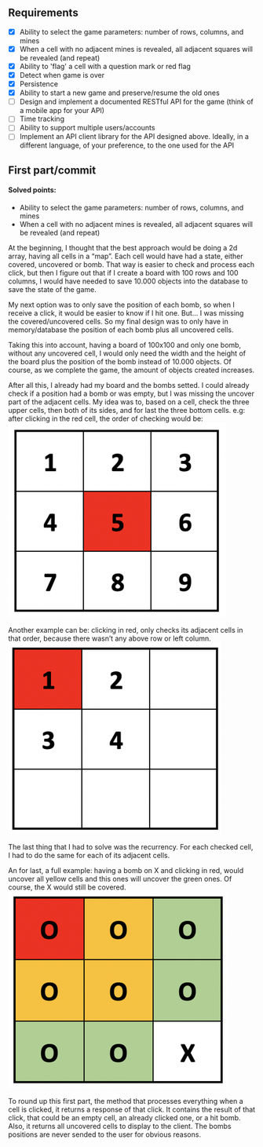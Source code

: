 ## Requirements
- [x] Ability to select the game parameters: number of rows, columns, and mines
- [x] When a cell with no adjacent mines is revealed, all adjacent squares will be revealed (and repeat)
- [x] Ability to 'flag' a cell with a question mark or red flag
- [x] Detect when game is over
- [x] Persistence
- [x] Ability to start a new game and preserve/resume the old ones
- [ ] Design and implement a documented RESTful API for the game (think of a mobile app for your API)
- [ ] Time tracking
- [ ] Ability to support multiple users/accounts
- [ ] Implement an API client library for the API designed above. Ideally, in a different language, of your preference, to the one used for the API

## First part/commit
#### Solved points:
- Ability to select the game parameters: number of rows, columns, and mines
- When a cell with no adjacent mines is revealed, all adjacent squares will be revealed (and repeat)

At the beginning, I thought that the best approach would be doing a 2d array, having all cells in a “map”. Each cell would have had a state, either covered, uncovered or bomb. That way is easier to check and process each click, but then I figure out that if I create a board with 100 rows and 100 columns, I would have needed to save 10.000 objects into the database to save the state of the game.

My next option was to only save the position of each bomb, so when I receive a click, it would be easier to know if I hit one. But… I was missing the covered/uncovered cells.
So my final design was to only have in memory/database the position of each bomb plus all uncovered cells.

Taking this into account, having a board of 100x100 and only one bomb, without any uncovered cell, I would only need the width and the height of the board plus the position of the bomb instead of 10.000 objects. Of course, as we complete the game, the amount of objects created increases.

After all this, I already had my board and the bombs setted. I could already check if a position had a bomb or was empty, but I was missing the uncover part of the adjacent cells.
My idea was to, based on a cell, check the three upper cells, then both of its sides, and for last the three bottom cells.
e.g: after clicking in the red cell, the order of checking would be:\
![alt text](docs/pic1.png)

Another example can be: clicking in red, only checks its adjacent cells in that order, because there wasn’t any above row or left column.\
![alt text](docs/pic2.png)

The last thing that I had to solve was the recurrency. For each checked cell, I had to do the same for each of its adjacent cells.

An for last, a full example: having a bomb on X and clicking in red, would uncover all yellow cells and this ones will uncover the green ones. Of course, the X would still be covered.\
![alt text](docs/pic3.png)

To round up this first part, the method that processes everything when a cell is clicked, it returns a response of that click. It contains the result of that click, that could be an empty cell, an already clicked one, or a hit bomb. Also, it returns all uncovered cells to display to the client. The bombs positions are never sended to the user for obvious reasons.
